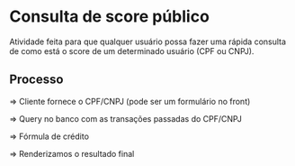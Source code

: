 # Consulta de score público

Atividade feita para que qualquer usuário possa fazer uma rápida consulta de como está o score de um determinado usuário (CPF ou CNPJ).

## Processo

=> Cliente fornece o CPF/CNPJ (pode ser um formulário no front)

=> Query no banco com as transações passadas do CPF/CNPJ

=> Fórmula de crédito

=> Renderizamos o resultado final
